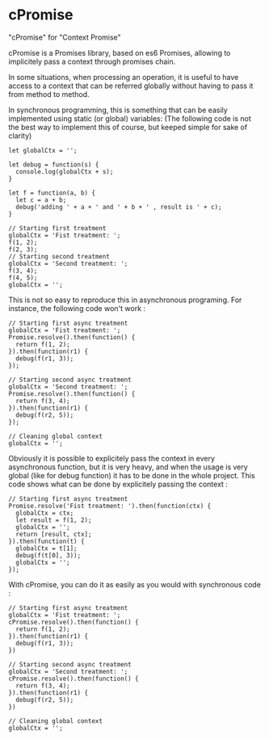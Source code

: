 # cPromise

"cPromise" for "Context Promise"

cPromise is a Promises library, based on es6 Promises, allowing to implicitely pass a context through promises chain.

In some situations, when processing an operation, it is useful to have access to a context that can be referred globally without having to pass it from method to method.

In synchronous programming, this is something that can be easily implemented using static (or global) variables:
(The following code is not the best way to implement this of course, but keeped simple for sake of clarity)

```
let globalCtx = '';

let debug = function(s) {
  console.log(globalCtx + s);
}

let f = function(a, b) {
  let c = a + b;
  debug('adding ' + a + ' and ' + b + ' , result is ' + c);
}

// Starting first treatment
globalCtx = 'Fist treatment: ';
f(1, 2);
f(2, 3);
// Starting second treatment
globalCtx = 'Second treatment: ';
f(3, 4);
f(4, 5);
globalCtx = '';
```

This is not so easy to reproduce this in asynchronous programing. For instance, the following code won't work :

```
// Starting first async treatment
globalCtx = 'Fist treatment: ';
Promise.resolve().then(function() {
  return f(1, 2);
}).then(function(r1) {
  debug(f(r1, 3));
});

// Starting second async treatment
globalCtx = 'Second treatment: ';
Promise.resolve().then(function() {
  return f(3, 4);
}).then(function(r1) {
  debug(f(r2, 5));
});

// Cleaning global context
globalCtx = '';
```

Obviously it is possible to explicitely pass the context in every asynchronous function, but it is very heavy, and when the usage is very global (like for debug function) it has to be done in the whole project. This code shows what can be done by explicitely passing the context :

```
// Starting first async treatment
Promise.resolve('Fist treatment: ').then(function(ctx) {
  globalCtx = ctx;
  let result = f(1, 2);
  globalCtx = '';
  return [result, ctx];
}).then(function(t) {
  globalCtx = t[1];
  debug(f(t[0], 3));
  globalCtx = '';
});
```

With cPromise, you can do it as easily as you would with synchronous code :

```
// Starting first async treatment
globalCtx = 'Fist treatment: ';
cPromise.resolve().then(function() {
  return f(1, 2);
}).then(function(r1) {
  debug(f(r1, 3));
})

// Starting second async treatment
globalCtx = 'Second treatment: ';
cPromise.resolve().then(function() {
  return f(3, 4);
}).then(function(r1) {
  debug(f(r2, 5));
})

// Cleaning global context
globalCtx = '';
```

